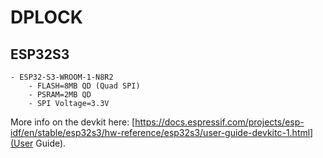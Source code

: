 
# DPLOCK

## ESP32S3

```
- ESP32-S3-WROOM-1-N8R2
    - FLASH=8MB QD (Quad SPI)
    - PSRAM=2MB QD 
    - SPI Voltage=3.3V
```
More info on the devkit here: [https://docs.espressif.com/projects/esp-idf/en/stable/esp32s3/hw-reference/esp32s3/user-guide-devkitc-1.html](User Guide).

